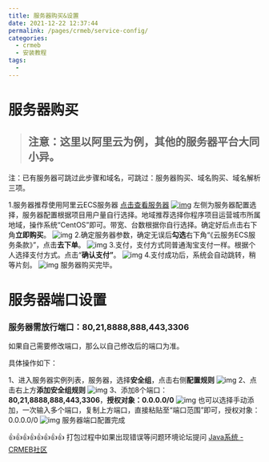 ```yaml
---
title: 服务器购买&设置
date: 2021-12-22 12:37:44
permalink: /pages/crmeb/service-config/
categories:
  - crmeb
  - 安装教程
tags:
  - 
---
```

# 服务器购买

> ## **注意：这里以阿里云为例，其他的服务器平台大同小异。**

注：已有服务器可跳过此步骤和域名，可跳过：服务器购买、域名购买、域名解析三项。

1.服务器推荐使用阿里云ECS服务器 [点击查看服务器](https://promotion.aliyun.com/ntms/yunparter/invite.html?userCode=dligum2z)
[![img](http://bbs.crmeb.net/data/attachment/portal/201905/11/100445y04n0xrfynyamayy.jpg)](https://promotion.aliyun.com/ntms/yunparter/invite.html?userCode=dligum2z)
左侧为服务器配置选择，服务器配置根据项目用户量自行选择。地域推荐选择你程序项目运营城市所属地域，操作系统“CentOS”即可。带宽、台数根据你自行选择。确定好后点击右下角**立即购买**。
![img](https://img.kancloud.cn/1c/c2/1cc267ee9aa376433c7febedce2c34ac_756x411.png)
2.确定服务器参数，确定无误后**勾选**右下角“《云服务ECS服务条款》”，点击**去下单**。
![img](https://img.kancloud.cn/7e/23/7e23a617c1c6894f6f22515ab58f34e5_756x489.png)
3.支付，支付方式同普通淘宝支付一样。根据个人选择支付方式。点击“**确认支付”**。
![img](https://img.kancloud.cn/aa/e3/aae3912a990a22fc533e43e8a6538b33_756x454.png)
4.支付成功后，系统会自动跳转，稍等片刻。
![img](https://img.kancloud.cn/f2/df/f2dfc95a9756559ac74eb20223a8d1b2_750x248.png)
服务器购买完毕。

# 服务器端口设置

### 服务器需放行端口：80,21,8888,888,443,3306

如果自己需要修改端口，那么以自己修改后的端口为准。

具体操作如下：

1、进入服务器实例列表，服务器，选择**安全组**，点击右侧**配置规则**
![img](https://img.kancloud.cn/ae/6c/ae6ca90df342b844e2c9e9b6b2225e16_755x276.png)
2、点击右上方**添加安全组规则**
![img](https://img.kancloud.cn/cc/1e/cc1ec9b1ec9aa8afa618d85de8352fee_530x293.png)
3、添加8个端口：**80,21,8888,888,443,3306**，**授权对象：0.0.0.0/0**
![img](https://img.kancloud.cn/ec/30/ec30fe102647e7a0089cf76490097d18_409x435.png)
也可以选择手动添加，一次输入多个端口，复制上方端口，直接粘贴至“端口范围”即可，授权对象：0.0.0.0/0
![img](https://img.kancloud.cn/b8/40/b840c0203b121524fa6487c8f3dc7aba_2316x548.png)
服务器端口配置完成

👍👍👍👍👍👍👍👍 打包过程中如果出现错误等问题环境论坛提问 [Java系统 - CRMEB社区](https://q.crmeb.com/?categoryId=122&sequence=0)
